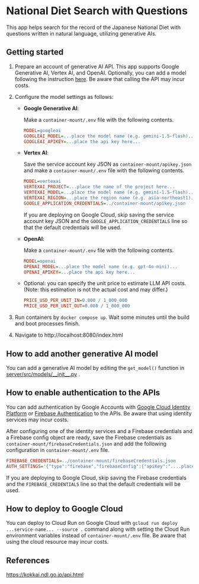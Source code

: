 National Diet Search with Questions
========================================================================

This app helps search for the record of the Japanese National Diet with questions written in natural language, utilizing generative AIs.

## Getting started

1. Prepare an account of generative AI API. This app supports Google Generative AI, Vertex AI, and OpenAI. Optionally, you can add a model following the instruction [here](#add-model). Be aware that calling the API may incur costs.

2. Configure the model settings as follows:

    - **Google Generative AI**:

        Make a `container-mount/.env` file with the following contents.

        ```ini
        MODEL=googleai
        GOOGLEAI_MODEL=...place the model name (e.g. gemini-1.5-flash)...
        GOOGLEAI_APIKEY=...place the api key here...
        ```

    - **Vertex AI**:

        Save the service account key JSON as `container-mount/apikey.json` and make a `container-mount/.env` file with the following contents.

        ```ini
        MODEL=vertexai
        VERTEXAI_PROJECT=...place the name of the project here...
        VERTEXAI_MODEL=...place the model name (e.g. gemini-1.5-flash)...
        VERTEXAI_REGION=...place the region name (e.g. asia-northeast1)...
        GOOGLE_APPLICATION_CREDENTIALS=../container-mount/apikey.json
        ```

        If you are deploying on Google Cloud, skip saving the service account key JSON and the `GOOGLE_APPLICATION_CREDENTIALS` line so that the default credentials will be used.

    - **OpenAI**:
    
        Make a `container-mount/.env` file with the following contents.

        ```ini
        MODEL=openai
        OPENAI_MODEL=...place the model name (e.g. gpt-4o-mini)...
        OPENAI_APIKEY=...place the api key here...
        ```

    - Optional: you can specify the unit price to estimate LLM API costs. (Note: this estimation is not the actual cost and may differ.)

        ```ini
        PRICE_USD_PER_UNIT_IN=0.000 / 1_000_000
        PRICE_USD_PER_UNIT_OUT=0.000 / 1_000_000
        ```

3. Run containers by `docker compose up`. Wait some minutes until the build and boot processes finish.

4. Navigate to http://localhost:8080/index.html

## How to add another generative AI model <a id="add-model"></a>

You can add a generative AI model by editing the `get_model()` function in [server/src/models/\_\_init\_\_.py](server/src/models/__init__.py) .

## How to enable authentication to the APIs

You can add authentication by Google Accounts with [Google Cloud Identity Platform](https://cloud.google.com/security/products/identity-platform) or [Firebase Authentication](https://firebase.google.com/docs/auth) to the APIs. Be aware that using identity services may incur costs.

After configuring one of the identity services and a Firebase credentials and a Firebase config object are ready, save the Firebase credentials as `container-mount/firebaseCredentials.json` and add the following configuration in `container-mount/.env` file.

```ini
FIREBASE_CREDENTIALS=../container-mount/firebaseCredentials.json
AUTH_SETTINGS='{"type":"firebase","firebaseConfig":{"apiKey":"....place the apiKey of config object...","authDomain":"....place the authDomain of config object..."}}'
```

If you are deploying to Google Cloud, skip saving the Firebase credentials and the `FIREBASE_CREDENTIALS` line so that the default credentials will be used.

## How to deploy to Google Cloud

You can deploy to Cloud Run on Google Cloud with `gcloud run deploy ...service-name... --source .` command along with setting the Cloud Run environment variables instead of `container-mount/.env` file. Be aware that using the cloud resource may incur costs.

## References

https://kokkai.ndl.go.jp/api.html
